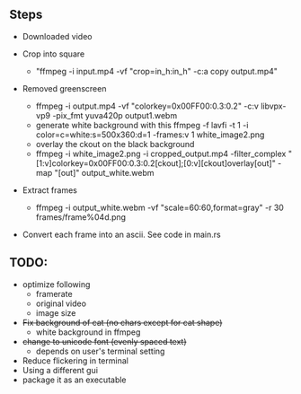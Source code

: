 ## Steps

- Downloaded video
- Crop into square

  - "ffmpeg -i input.mp4 -vf "crop=in_h:in_h" -c:a copy output.mp4"

- Removed greenscreen

  - ffmpeg -i output.mp4 -vf "colorkey=0x00FF00:0.3:0.2" -c:v libvpx-vp9 -pix_fmt yuva420p output1.webm
  - generate white background with this ffmpeg -f lavfi -t 1 -i color=c=white:s=500x360:d=1 -frames:v 1 white_image2.png
  - overlay the ckout on the black background
  - ffmpeg -i white_image2.png -i cropped_output.mp4 -filter_complex "[1:v]colorkey=0x00FF00:0.3:0.2[ckout];[0:v][ckout]overlay[out]" -map "[out]" output_white.webm

- Extract frames

  - ffmpeg -i output_white.webm -vf "scale=60:60,format=gray" -r 30 frames/frame%04d.png

- Convert each frame into an ascii. See code in main.rs

## TODO:

- optimize following
  - framerate
  - original video
  - image size
- ~~Fix background of cat (no chars except for cat shape)~~
  - white background in ffmpeg
- ~~change to unicode font (evenly spaced text)~~
  - depends on user's terminal setting
- Reduce flickering in terminal
- Using a different gui
- package it as an executable
